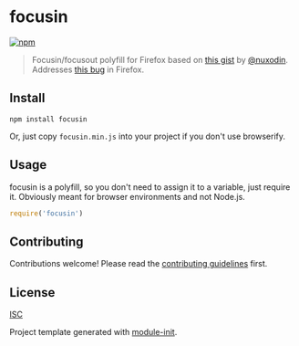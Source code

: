 # focusin

[![npm][npm-image]][npm-url]

> Focusin/focusout polyfill for Firefox based on [this gist](https://gist.github.com/nuxodin/9250e56a3ce6c0446efa) by [@nuxodin](https://github.com/nuxodin). Addresses [this bug](https://bugzilla.mozilla.org/show_bug.cgi?id=687787) in Firefox.

## Install

```
npm install focusin
```

Or, just copy `focusin.min.js` into your project if you don't use browserify.

## Usage

focusin is a polyfill, so you don't need to assign it to a variable, just require it. Obviously meant for browser environments and not Node.js.

```js
require('focusin')
```

## Contributing

Contributions welcome! Please read the [contributing guidelines](CONTRIBUTING.md) first.

## License

[ISC](LICENSE.md)

Project template generated with [module-init](https://www.npmjs.com/package/module-init).

[npm-image]: https://img.shields.io/npm/v/focusin.svg?style=flat-square
[npm-url]: https://www.npmjs.com/package/focusin
